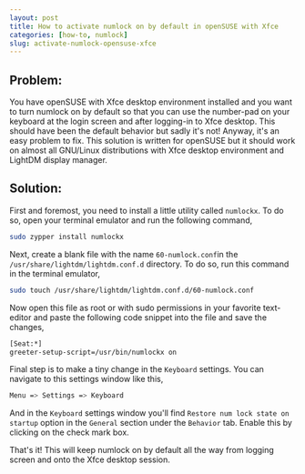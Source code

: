 ```yaml
---
layout: post
title: How to activate numlock on by default in openSUSE with Xfce
categories: [how-to, numlock]
slug: activate-numlock-opensuse-xfce
---
```


## Problem:

You have openSUSE with Xfce desktop environment installed and you want to turn numlock on by default so that you can use the number-pad on your keyboard at the login screen and after logging-in to Xfce desktop. This should have been the default behavior but sadly it's not! Anyway, it's an easy problem to fix. This solution is written for openSUSE but it should work on almost all GNU/Linux distributions with Xfce desktop environment and LightDM display manager.  
<!--more-->

## Solution:

First and foremost, you need to install a little utility called <code>numlockx</code>. To do so, open your terminal emulator and run the following command,  
```bash
sudo zypper install numlockx
```
Next, create a blank file with the name <code>60-numlock.conf</code>in the <code>/usr/share/lightdm/lightdm.conf.d</code> directory. To do so, run this command in the terminal emulator,  
```bash
sudo touch /usr/share/lightdm/lightdm.conf.d/60-numlock.conf
```
Now open this file as root or with sudo permissions in your favorite text-editor and paste the following code snippet into the file and save the changes,  
```bash
[Seat:*]
greeter-setup-script=/usr/bin/numlockx on
```
Final step is to make a tiny change in the <code>Keyboard</code> settings. You can navigate to this settings window like this,  
```bash
Menu => Settings => Keyboard
```
And in the <code>Keyboard</code> settings window you'll find <code>Restore num lock state on startup</code> option in the <code>General</code> section under the <code>Behavior</code> tab. Enable this by clicking on the check mark box.  

That's it! This will keep numlock on by default all the way from logging screen and onto the Xfce desktop session.  
